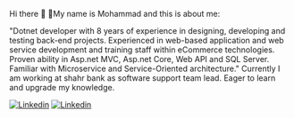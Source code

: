 Hi there 👋 
🚀My name is Mohammad and this is about me:


"Dotnet developer with 8 years of experience in designing, developing and testing back-end projects. Experienced in web-based application and web service development and training staff within eCommerce technologies. Proven ability in Asp.net MVC, Asp.net Core, Web API and SQL Server. Familiar with Microservice and Service-Oriented architecture."
Currently I am working at shahr bank as software support team lead. Eager to learn and upgrade my knowledge.

<a href="https://www.linkedin.com/in/mohammad-shoorabi/">![Linkedin](https://img.shields.io/badge/linkedin-0077b5?style=for-the-badge&logo=linkedin&logoColor=white)</a>
<a href="https://github.com/mohashan">![Linkedin](https://img.shields.io/badge/github-000000?style=for-the-badge&logo=github&logoColor=white)</a>
